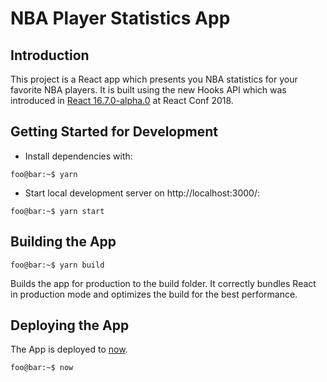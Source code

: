 # NBA Player Statistics App

## Introduction

This project is a React app which presents you NBA statistics for your favorite NBA players. It is built using the new Hooks API which was introduced in [React 16.7.0-alpha.0](https://reactjs.org/docs/hooks-intro.html) at React Conf 2018.

## Getting Started for Development

* Install dependencies with:
```console
foo@bar:~$ yarn
```
* Start local development server on http://localhost:3000/:
```console
foo@bar:~$ yarn start
```

## Building the App

```console
foo@bar:~$ yarn build
```
Builds the app for production to the build folder.
It correctly bundles React in production mode and optimizes the build for the best performance.

## Deploying the App
The App is deployed to [now](https://zeit.co/now).
```console
foo@bar:~$ now
```